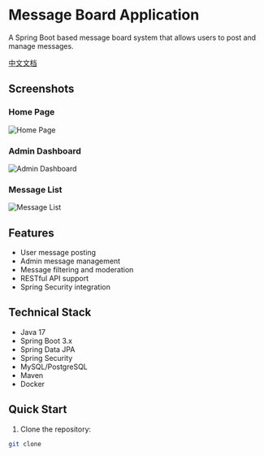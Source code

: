 # Message Board Application

A Spring Boot based message board system that allows users to post and manage messages.

[中文文档](README_CN.md)

## Screenshots

### Home Page
![Home Page](screenshots/home.png)

### Admin Dashboard
![Admin Dashboard](screenshots/admin.png)

### Message List
![Message List](screenshots/messages.png)

## Features

- User message posting
- Admin message management
- Message filtering and moderation
- RESTful API support
- Spring Security integration

## Technical Stack

- Java 17
- Spring Boot 3.x
- Spring Data JPA
- Spring Security
- MySQL/PostgreSQL
- Maven
- Docker

## Quick Start

1. Clone the repository:
```bash
git clone
